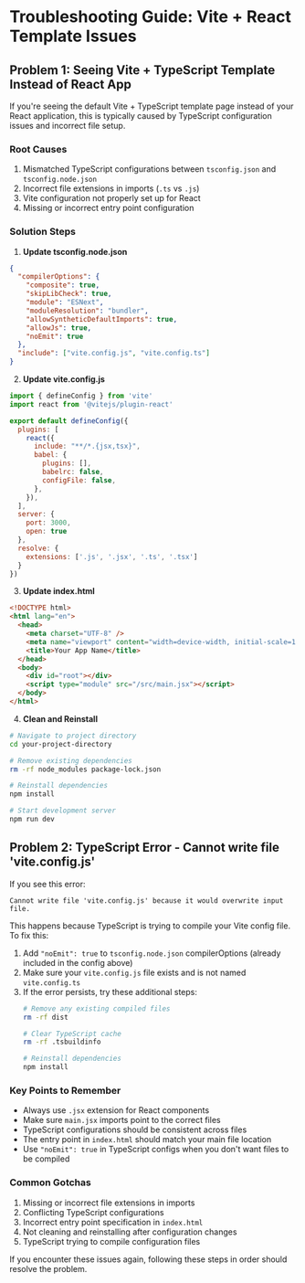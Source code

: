 # Troubleshooting Guide: Vite + React Template Issues

## Problem 1: Seeing Vite + TypeScript Template Instead of React App

If you're seeing the default Vite + TypeScript template page instead of your React application, this is typically caused by TypeScript configuration issues and incorrect file setup.

### Root Causes
1. Mismatched TypeScript configurations between `tsconfig.json` and `tsconfig.node.json`
2. Incorrect file extensions in imports (`.ts` vs `.js`)
3. Vite configuration not properly set up for React
4. Missing or incorrect entry point configuration

### Solution Steps

1. **Update tsconfig.node.json**
```json
{
  "compilerOptions": {
    "composite": true,
    "skipLibCheck": true,
    "module": "ESNext",
    "moduleResolution": "bundler",
    "allowSyntheticDefaultImports": true,
    "allowJs": true,
    "noEmit": true
  },
  "include": ["vite.config.js", "vite.config.ts"]
}
```

2. **Update vite.config.js**
```javascript
import { defineConfig } from 'vite'
import react from '@vitejs/plugin-react'

export default defineConfig({
  plugins: [
    react({
      include: "**/*.{jsx,tsx}",
      babel: {
        plugins: [],
        babelrc: false,
        configFile: false,
      },
    }),
  ],
  server: {
    port: 3000,
    open: true
  },
  resolve: {
    extensions: ['.js', '.jsx', '.ts', '.tsx']
  }
})
```

3. **Update index.html**
```html
<!DOCTYPE html>
<html lang="en">
  <head>
    <meta charset="UTF-8" />
    <meta name="viewport" content="width=device-width, initial-scale=1.0" />
    <title>Your App Name</title>
  </head>
  <body>
    <div id="root"></div>
    <script type="module" src="/src/main.jsx"></script>
  </body>
</html>
```

4. **Clean and Reinstall**
```bash
# Navigate to project directory
cd your-project-directory

# Remove existing dependencies
rm -rf node_modules package-lock.json

# Reinstall dependencies
npm install

# Start development server
npm run dev
```

## Problem 2: TypeScript Error - Cannot write file 'vite.config.js'

If you see this error:
```
Cannot write file 'vite.config.js' because it would overwrite input file.
```

This happens because TypeScript is trying to compile your Vite config file. To fix this:

1. Add `"noEmit": true` to `tsconfig.node.json` compilerOptions (already included in the config above)
2. Make sure your `vite.config.js` file exists and is not named `vite.config.ts`
3. If the error persists, try these additional steps:
   ```bash
   # Remove any existing compiled files
   rm -rf dist

   # Clear TypeScript cache
   rm -rf .tsbuildinfo

   # Reinstall dependencies
   npm install
   ```

### Key Points to Remember
- Always use `.jsx` extension for React components
- Make sure `main.jsx` imports point to the correct files
- TypeScript configurations should be consistent across files
- The entry point in `index.html` should match your main file location
- Use `"noEmit": true` in TypeScript configs when you don't want files to be compiled

### Common Gotchas
1. Missing or incorrect file extensions in imports
2. Conflicting TypeScript configurations
3. Incorrect entry point specification in `index.html`
4. Not cleaning and reinstalling after configuration changes
5. TypeScript trying to compile configuration files

If you encounter these issues again, following these steps in order should resolve the problem. 